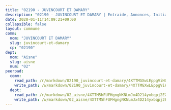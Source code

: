 ```yaml
---
title: "02190 - JUVINCOURT ET DAMARY"
description: "02190 - JUVINCOURT ET DAMARY | Entraide, Annonces, Initiatives"
date: 2020-01-11T14:09:21+09:00
collapsible: false
layout: commune
comm:
  nom: "JUVINCOURT ET DAMARY"
  slug: juvincourt-et-damary
  cp: "02190"
dept:
  nom: "Aisne"
  slug: aisne
  num: "02"
peerpad:
  comm:
    read_path: /r/markdown/02190_juvincourt-et-damary/4XTTMGXwLEppgViHGdsUYu9tCkFQedUuasnKuDc2YcsQBV1zD
    write_path: /w/markdown/02190_juvincourt-et-damary/4XTTMGXwLEppgViHGdsUYu9tCkFQedUuasnKuDc2YcsQBV1zD-K3TgV7aXjSuL2Y5BFZffxPgyH93DxrQSiCgVTGDpgxrybp65aEfCy1uXt5Ed2FdJsbhvgmrqG9KMGAfv9Nzq5RAcTvExPYLGWumKApx2EnvknjvLYFTqfYH7ey6yuPPeFxWfSKfB
  dept:
    read_path: /r/markdown/02_aisne/4XTTM5hFUFHgngNKNLmJx4D214yxbqpj2EXK5CBjZ5LZF3zAf
    write_path: /w/markdown/02_aisne/4XTTM5hFUFHgngNKNLmJx4D214yxbqpj2EXK5CBjZ5LZF3zAf-K3TgUfAP6D753WPagZBnpcFgyCUpnZXNhrQsKU6J8qon6wxmFCHD5kB3GMzCYyJmAGHN58p9qgKDhnEgSAuHEK3wjVXSJoUkHyn6Vb7T2aNZ2y6ez5BMkQCEQxoUkfyK9J3TXU3M
---
```


